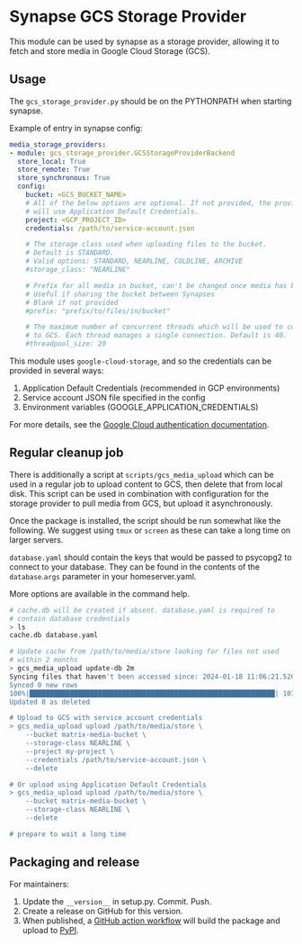 Synapse GCS Storage Provider
===========================

This module can be used by synapse as a storage provider, allowing it to fetch
and store media in Google Cloud Storage (GCS).


Usage
-----

The `gcs_storage_provider.py` should be on the PYTHONPATH when starting
synapse.

Example of entry in synapse config:

```yaml
media_storage_providers:
- module: gcs_storage_provider.GCSStorageProviderBackend
  store_local: True
  store_remote: True
  store_synchronous: True
  config:
    bucket: <GCS_BUCKET_NAME>
    # All of the below options are optional. If not provided, the provider
    # will use Application Default Credentials.
    project: <GCP_PROJECT_ID>
    credentials: /path/to/service-account.json

    # The storage class used when uploading files to the bucket.
    # Default is STANDARD.
    # Valid options: STANDARD, NEARLINE, COLDLINE, ARCHIVE
    #storage_class: "NEARLINE"

    # Prefix for all media in bucket, can't be changed once media has been uploaded
    # Useful if sharing the bucket between Synapses
    # Blank if not provided
    #prefix: "prefix/to/files/in/bucket"

    # The maximum number of concurrent threads which will be used to connect
    # to GCS. Each thread manages a single connection. Default is 40.
    #threadpool_size: 20
```

This module uses `google-cloud-storage`, and so the credentials can be provided in several ways:
1. Application Default Credentials (recommended in GCP environments)
2. Service account JSON file specified in the config
3. Environment variables (GOOGLE_APPLICATION_CREDENTIALS)

For more details, see the [Google Cloud authentication documentation](https://cloud.google.com/docs/authentication).

Regular cleanup job
-------------------

There is additionally a script at `scripts/gcs_media_upload` which can be used
in a regular job to upload content to GCS, then delete that from local disk.
This script can be used in combination with configuration for the storage
provider to pull media from GCS, but upload it asynchronously.

Once the package is installed, the script should be run somewhat like the
following. We suggest using `tmux` or `screen` as these can take a long time
on larger servers.

`database.yaml` should contain the keys that would be passed to psycopg2 to
connect to your database. They can be found in the contents of the
`database`.`args` parameter in your homeserver.yaml.

More options are available in the command help.

```bash
# cache.db will be created if absent. database.yaml is required to
# contain database credentials
> ls
cache.db database.yaml

# Update cache from /path/to/media/store looking for files not used
# within 2 months
> gcs_media_upload update-db 2m
Syncing files that haven't been accessed since: 2024-01-18 11:06:21.520602
Synced 0 new rows
100%|█████████████████████████████████████████████████████████████| 1074/1074 [00:33<00:00, 25.97files/s]
Updated 0 as deleted

# Upload to GCS with service account credentials
> gcs_media_upload upload /path/to/media/store \
    --bucket matrix-media-bucket \
    --storage-class NEARLINE \
    --project my-project \
    --credentials /path/to/service-account.json \
    --delete

# Or upload using Application Default Credentials
> gcs_media_upload upload /path/to/media/store \
    --bucket matrix-media-bucket \
    --storage-class NEARLINE \
    --delete

# prepare to wait a long time
```

Packaging and release
---------

For maintainers:

1. Update the `__version__` in setup.py. Commit. Push.
2. Create a release on GitHub for this version.
3. When published, a [GitHub action workflow](https://github.com/matrix-org/synapse-s3-storage-provider/actions/workflows/release.yml) will build the package and upload to [PyPI](https://pypi.org/project/synapse-s3-storage-provider/).
